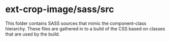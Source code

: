 # ext-crop-image/sass/src

This folder contains SASS sources that mimic the component-class hierarchy. These files
are gathered in to a build of the CSS based on classes that are used by the build.
